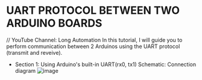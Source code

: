 # UART PROTOCOL BETWEEN TWO ARDUINO BOARDS
// YouTube Channel: Long Automation
In this tutorial, I will guide you to perform communication between 2 Arduinos using the UART protocol (transmit and reveive).
- Section 1: Using Arduino's built-in UART(rx0, tx1)
  Schematic: Connection diagram
![image](https://github.com/BuiNgocLong01/uart-protocol-arduino/assets/93063745/e2c4b4cd-92d9-4bde-bc4b-801e8b8fb2cf)
